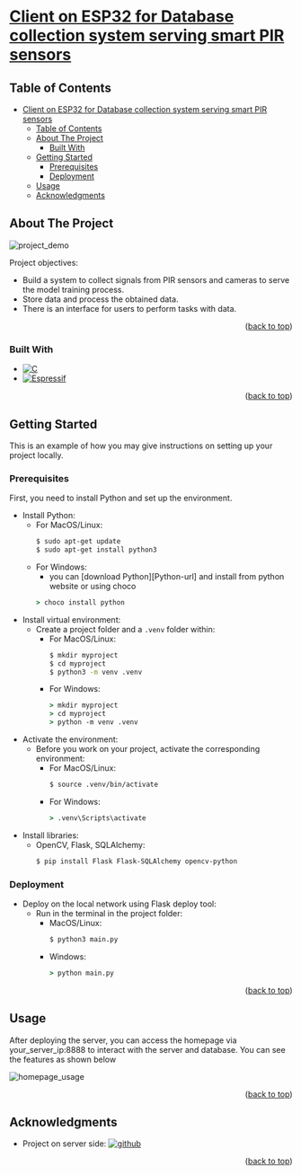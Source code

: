 <a name="readme-top"></a>
<!-- PROJECT NAME -->
# [Client on ESP32 for Database collection system serving smart PIR sensors][project-esp-url]


<!-- TABLE OF CONTENTS -->
## Table of Contents
- [Client on ESP32 for Database collection system serving smart PIR sensors](#client-on-esp32-for-database-collection-system-serving-smart-pir-sensors)
  - [Table of Contents](#table-of-contents)
  - [About The Project](#about-the-project)
    - [Built With](#built-with)
  - [Getting Started](#getting-started)
    - [Prerequisites](#prerequisites)
    - [Deployment](#deployment)
  - [Usage](#usage)
  - [Acknowledgments](#acknowledgments)




<!-- ABOUT THE PROJECT -->
## About The Project

![project_demo](readme_include/project_demo.png)

Project objectives:
* Build a system to collect signals from PIR sensors and cameras to serve the model training process. ​
* Store data and process the obtained data.​
* There is an interface for users to perform tasks with data.

<p align="right">(<a href="#readme-top">back to top</a>)</p>



### Built With

* [![C][C-logo]][C-url]
* [![Espressif][Espressif-logo]][Espressif-url]
<p align="right">(<a href="#readme-top">back to top</a>)</p>



<!-- GETTING STARTED -->
## Getting Started

This is an example of how you may give instructions on setting up your project locally.

### Prerequisites

First, you need to install Python and set up the environment.

* Install Python:
  * For MacOS/Linux:
    ```bash
    $ sudo apt-get update
    $ sudo apt-get install python3
    ```
  * For Windows:
    * you can [download Python][Python-url] and install from python website or using choco
    ```cmd
    > choco install python
    ```
* Install virtual environment:
  * Create a project folder and a `.venv` folder within:
    * For MacOS/Linux:
      ```bash
      $ mkdir myproject
      $ cd myproject
      $ python3 -m venv .venv
      ```
    * For Windows:
      ```cmd
      > mkdir myproject
      > cd myproject
      > python -m venv .venv
      ```
* Activate the environment:
  * Before you work on your project, activate the corresponding environment:
    * For MacOS/Linux:
      ```bash
      $ source .venv/bin/activate
      ```
    * For Windows:
      ```cmd
      > .venv\Scripts\activate
      ```
* Install libraries:
  * OpenCV, Flask, SQLAlchemy:
    ```bash
    $ pip install Flask Flask-SQLAlchemy opencv-python
    ```

 
### Deployment

* Deploy on the local network using Flask deploy tool:
  * Run in the terminal in the project folder:
    * MacOS/Linux:
      ```bash
      $ python3 main.py
      ```
    * Windows:
      ```cmd
      > python main.py
      ```

<p align="right">(<a href="#readme-top">back to top</a>)</p>



<!-- USAGE EXAMPLES -->
## Usage

After deploying the server, you can access the homepage via your_server_ip:8888 to interact with the server and database. You can see the features as shown below

![homepage_usage](readme_include/homepage_usage.png)

<p align="right">(<a href="#readme-top">back to top</a>)</p>



<!-- CONTACT -->
<!-- ## Contact


<p align="right">(<a href="#readme-top">back to top</a>)</p>
 -->


<!-- ACKNOWLEDGMENTS -->
## Acknowledgments

* Project on server side: 
  [![github][github-logo]][project-server-url]

<p align="right">(<a href="#readme-top">back to top</a>)</p>



<!-- MARKDOWN LINKS & IMAGES -->
[project-server-url]:https://github.com/krypt0n96e/pj01_PirFlaskServer
[project-esp-url]:https://github.com/krypt0n96e/pj01_PirEsp32Client
[github-logo]:https://img.shields.io/badge/github-121013?style=for-the-badge&logo=github&logoColor=white
[C-logo]:https://img.shields.io/badge/c-%2300599C.svg?style=for-the-badge&logo=c&logoColor=white
[C-url]: https://www.w3schools.com/c/index.php
[Espressif-logo]:https://img.shields.io/badge/espressif-E7352C.svg?style=for-the-badge&logo=espressif&logoColor=white
[Espressif-url]: https://docs.espressif.com/projects/esp-idf/en/stable/esp32/get-started/
